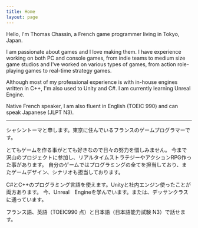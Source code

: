 ```yaml
---
title: Home
layout: page
---
```


Hello, I'm Thomas Chassin, a French game programmer living in Tokyo, Japan.

I am passionate about games and I love making them. I have experience working on both PC and console games, from indie teams to medium size game studios and I've worked on various types of games, from action role-playing games to real-time strategy games.

Although most of my professional experience is with in-house engines written in C++, I'm also used to Unity and C#. I am currently learning Unreal Engine.

Native French speaker, I am also fluent in English (TOEIC 990) and can speak Japanese (JLPT N3).

---

シャシントーマと申します。東京に住んでいるフランスのゲームプログラマーです。

とてもゲームを作る事がとても好きなので日々の努力を惜しみません。
今まで沢山のプロジェクトに参加し、リアルタイムストラテジーやアクションRPG作った事があります。
自分のゲームではプログラミングの全てを担当しており、またゲームデザイン、シナリオも担当しております。

C#とC++のプログラミング言語を使えます。Unityと社内エンジン使ったことが両方あります。
今、Unreal　Engineを学んでいます。または、デッサンクラスに通っています。

フランス語、英語（TOEIC990 点）と日本語（日本語能力試験 N3）で話せます。
